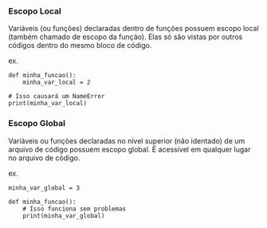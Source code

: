### Escopo Local
Variáveis (ou funções) declaradas dentro de funções possuem escopo local (também chamado de escopo da função). Elas só são vistas por outros códigos dentro do mesmo bloco de código.

ex.
```
def minha_funcao():
    minha_var_local = 2
    
# Isso causará um NameError
print(minha_var_local) 
```

### Escopo Global
Variáveis ou funções declaradas no nível superior (não identado) de um arquivo de código possuem escopo global. É acessível em qualquer lugar no arquivo de código.

ex.

```
minha_var_global = 3

def minha_funcao():
    # Isso funciona sem problemas
    print(minha_var_global)
```